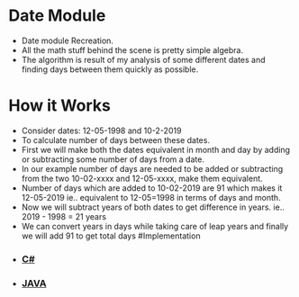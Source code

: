 # Date Module
* Date module Recreation.
* All the math stuff behind the scene is pretty simple algebra.
* The algorithm is result of my analysis of some different dates and finding days between them quickly as possible.
# How it Works
* Consider dates: 12-05-1998  and  10-2-2019
* To calculate number of days between these dates.
* First we will make both the dates equivalent in month and day by adding or subtracting some number of days from a date. 
* In our example number of days are needed to be added or subtracting from the two 10-02-xxxx and 12-05-xxxx, make them equivalent.
* Number of days which are added to 10-02-2019 are 91 which makes it 12-05-2019 ie.. equivalent to 12-05=1998 in terms of days and month. 
* Now we will subtract years of both dates to get difference in years. ie.. 2019 - 1998 =  21 years
* We can convert years in days while taking care of leap years and finally we will add 91 to get total days
#Implementation
* ### [C#](https://github.com/tarun-bisht/date-module/tree/master/C%23)
* ### [JAVA](https://github.com/tarun-bisht/date-module/tree/master/Java)
